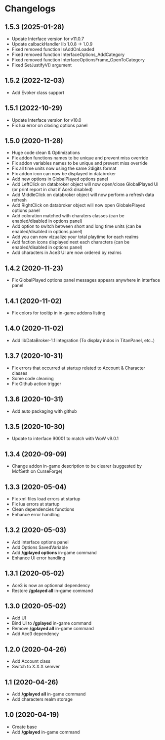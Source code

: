 # Changelogs

## 1.5.3 (2025-01-28)

- Update Interface version for v11.0.7
- Update calbackHandler lib 1.0.8 -> 1.0.9
- Fixed removed function IsAddOnLoaded
- Fixed removed function InterfaceOptions_AddCategory
- Fixed removed function InterfaceOptionsFrame_OpenToCategory
- Fixed SetJustifyV() argument

## 1.5.2 (2022-12-03)

- Add Evoker class support

## 1.5.1 (2022-10-29)

- Update Interface version for v10.0
- Fix lua error on closing options panel 

## 1.5.0 (2020-11-28)

- Huge code clean & Optimizations
- Fix addon functions names to be unique and prevent miss override
- Fix addon variables names to be unique and prevent miss override
- Fix all time units now using the same 2digits format
- Fix addon icon can now be displayed in databroker
- Add new options in GlobalPlayed options panel
- Add LeftClick on databroker object will now open/close GlobalPlayed UI (or print report in chat if  Ace3 disabled)
- Add MiddleClick on databroker object will now perform a refresh data refresh
- Add RightClick on databroker object will now open GlobalePlayed options panel
- Add coloration matched with charaters classes (can be enabled/disabled in options panel)
- Add option to switch between short and long time units (can be enabled/disabled in options panel)
- Add you can now vizualize your total playtime for each realms
- Add faction icons displayed next each characters (can be enabled/disabled in options panel)
- Add characters in Ace3 UI are now ordered by realms

## 1.4.2 (2020-11-23)

- Fix GlobalPlayed options panel messages appears anywhere in interface panel

## 1.4.1 (2020-11-02)

- Fix colors for tooltip in in-game addons listing

## 1.4.0 (2020-11-02)

- Add libDataBroker-1.1 integration (To display indos in TitanPanel, etc..)

## 1.3.7 (2020-10-31)

- Fix errors that occurred at startup related to Account & Character classes
- Some code cleaning
- Fix Github action trigger

## 1.3.6 (2020-10-31)

- Add auto packaging with github

## 1.3.5 (2020-10-30)

- Update to interface 90001 to match with WoW v9.0.1

## 1.3.4 (2020-09-09)

- Change addon in-game description to be clearer (suggested by MofSeth on CurseForge)

## 1.3.3 (2020-05-04)

- Fix xml files load errors at startup
- Fix lua errors at startup
- Clean dependencies functions
- Enhance error handling

## 1.3.2 (2020-05-03)

- Add interface options panel
- Add Options SavedVariable
- Add **/gplayed options** in-game command
- Enhance UI error handling

## 1.3.1 (2020-05-02)

- Ace3 is now an optionnal dependency
- Restore **/gplayed all** in-game command 

## 1.3.0 (2020-05-02)

- Add UI 
- Bind UI to **/gplayed** in-game command
- Remove **/gplayed all** in-game command
- Add Ace3 dependency

## 1.2.0 (2020-04-26)

- Add Account class
- Switch to X.X.X semver

## 1.1 (2020-04-26)

- Add **/gplayed all** in-game command
- Add characters realm storage

## 1.0 (2020-04-19)

- Create base
- Add **/gplayed** in-game command